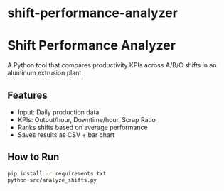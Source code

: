 ﻿# shift-performance-analyzer
# Shift Performance Analyzer

A Python tool that compares productivity KPIs across A/B/C shifts in an aluminum extrusion plant.

## Features
- Input: Daily production data
- KPIs: Output/hour, Downtime/hour, Scrap Ratio
- Ranks shifts based on average performance
- Saves results as CSV + bar chart

## How to Run

```bash
pip install -r requirements.txt
python src/analyze_shifts.py
